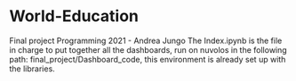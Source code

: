 # World-Education

Final project Programming 2021 - Andrea Jungo
The Index.ipynb is the file in charge to put together all the dashboards, run on nuvolos in the following path: final_project/Dashboard_code, this environment is already set up with the libraries. 

